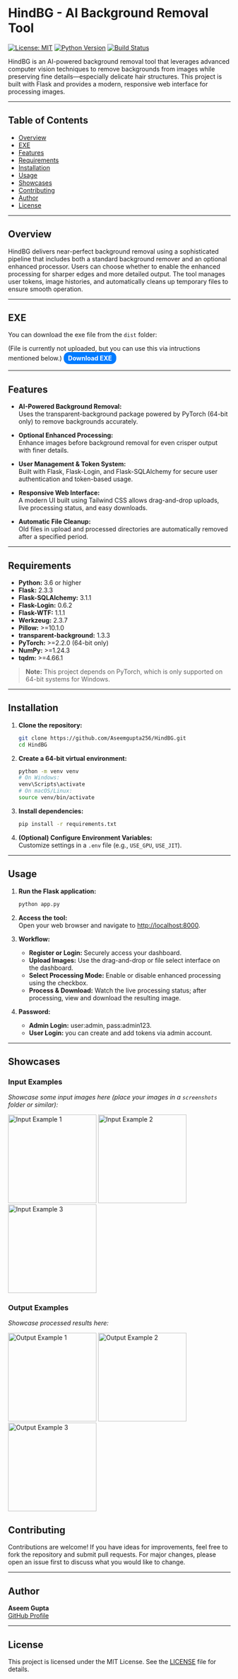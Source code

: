 # HindBG - AI Background Removal Tool

[![License: MIT](https://img.shields.io/badge/License-MIT-blue.svg)](LICENSE)
[![Python Version](https://img.shields.io/badge/Python-3.x-blue.svg)](https://www.python.org/)
[![Build Status](https://img.shields.io/badge/Build-Passing-brightgreen.svg)]()

HindBG is an AI-powered background removal tool that leverages advanced computer vision techniques to remove backgrounds from images while preserving fine details—especially delicate hair structures. This project is built with Flask and provides a modern, responsive web interface for processing images.

---

## Table of Contents

- [Overview](#overview)
- [EXE](#exe)
- [Features](#features)
- [Requirements](#requirements)
- [Installation](#installation)
- [Usage](#usage)
- [Showcases](#showcases)
- [Contributing](#contributing)
- [Author](#author)
- [License](#license)

---

## Overview

HindBG delivers near-perfect background removal using a sophisticated pipeline that includes both a standard background remover and an optional enhanced processor. Users can choose whether to enable the enhanced processing for sharper edges and more detailed output. The tool manages user tokens, image histories, and automatically cleans up temporary files to ensure smooth operation.

---

## EXE

<p>You can download the exe file from the <code>dist</code> folder:</p>
(File is currently not uploaded, but you can use this via intructions mentioned below.)
<a href="dist/app.exe" download style="
    background-color: #007BFF;
    color: white;
    padding: 5px 10px;
    border-radius: 12px;
    text-decoration: none;
    font-weight: bold;
    display: inline-block;
">
    Download EXE
</a>

---

## Features

- **AI-Powered Background Removal:**  
  Uses the transparent-background package powered by PyTorch (64-bit only) to remove backgrounds accurately.

- **Optional Enhanced Processing:**  
  Enhance images before background removal for even crisper output with finer details.

- **User Management & Token System:**  
  Built with Flask, Flask-Login, and Flask-SQLAlchemy for secure user authentication and token-based usage.

- **Responsive Web Interface:**  
  A modern UI built using Tailwind CSS allows drag-and-drop uploads, live processing status, and easy downloads.

- **Automatic File Cleanup:**  
  Old files in upload and processed directories are automatically removed after a specified period.

---

## Requirements

- **Python:** 3.6 or higher
- **Flask:** 2.3.3
- **Flask-SQLAlchemy:** 3.1.1
- **Flask-Login:** 0.6.2
- **Flask-WTF:** 1.1.1
- **Werkzeug:** 2.3.7
- **Pillow:** >=10.1.0
- **transparent-background:** 1.3.3
- **PyTorch:** >=2.2.0 (64-bit only)
- **NumPy:** >=1.24.3
- **tqdm:** >=4.66.1

> **Note:** This project depends on PyTorch, which is only supported on 64-bit systems for Windows.

---

## Installation

1. **Clone the repository:**
   ```bash
   git clone https://github.com/Aseemgupta256/HindBG.git
   cd HindBG
   ```

2. **Create a 64-bit virtual environment:**
   ```bash
   python -m venv venv
   # On Windows:
   venv\Scripts\activate
   # On macOS/Linux:
   source venv/bin/activate
   ```

3. **Install dependencies:**
   ```bash
   pip install -r requirements.txt
   ```

4. **(Optional) Configure Environment Variables:**  
   Customize settings in a `.env` file (e.g., `USE_GPU`, `USE_JIT`).

---

## Usage

1. **Run the Flask application:**
   ```bash
   python app.py
   ```

2. **Access the tool:**  
   Open your web browser and navigate to [http://localhost:8000](http://localhost:8000).

3. **Workflow:**
   - **Register or Login:** Securely access your dashboard.
   - **Upload Images:** Use the drag-and-drop or file select interface on the dashboard.
   - **Select Processing Mode:** Enable or disable enhanced processing using the checkbox.
   - **Process & Download:** Watch the live processing status; after processing, view and download the resulting image.

4. **Password:**
   - **Admin Login:** user:admin, pass:admin123.
   - **User Login:** you can create and add tokens via admin account.
---

## Showcases

### Input Examples
_Showcase some input images here (place your images in a `screenshots` folder or similar):_

<img src="screenshots/1.jpg" alt="Input Example 1" width="200" style="height: auto;" />
<img src="screenshots/2.jpg" alt="Input Example 2" width="200" style="height: auto;" />
<img src="screenshots/3.jpg" alt="Input Example 3" width="200" style="height: auto;" />

### Output Examples
_Showcase processed results here:_

<img src="screenshots/output1.png" alt="Output Example 1" width="200" style="height: auto;" />
<img src="screenshots/output2.png" alt="Output Example 2" width="200" style="height: auto;" />
<img src="screenshots/output3.png" alt="Output Example 3" width="200" style="height: auto;" />


## Contributing

Contributions are welcome! If you have ideas for improvements, feel free to fork the repository and submit pull requests. For major changes, please open an issue first to discuss what you would like to change.

---

## Author

**Aseem Gupta**  
[GitHub Profile](https://github.com/Aseemgupta256)

---

## License

This project is licensed under the MIT License. See the [LICENSE](LICENSE) file for details.
